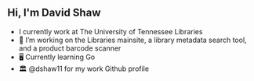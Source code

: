 ## Hi, I'm David Shaw

<!--
**ds1242/ds1242** is a ✨ _special_ ✨ repository because its `README.md` (this file) appears on your GitHub profile.

Here are some ideas to get you started:

- 🔭 I’m currently working on ...
- 🌱 I’m currently learning ...
- 👯 I’m looking to collaborate on ...
- 🤔 I’m looking for help with ...
- 💬 Ask me about ...
- 📫 How to reach me: ...
- 😄 Pronouns: ...
- ⚡ Fun fact: ...
-->
- I currently work at The University of Tennessee Libraries
- 🔭 I’m working on the Libraries mainsite, a library metadata search tool, and a product barcode scanner 
- 🖥️ Currently learning Go
- 🏛️ @dshaw11 for my work Github profile
